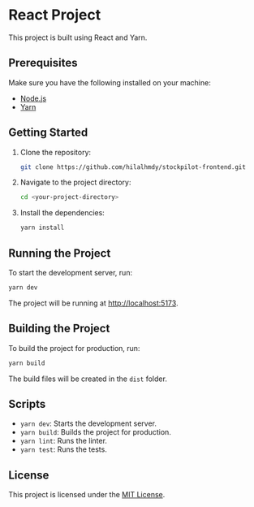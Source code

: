 
# React Project

This project is built using React and Yarn.

## Prerequisites

Make sure you have the following installed on your machine:

- [Node.js](https://nodejs.org/)
- [Yarn](https://yarnpkg.com/)

## Getting Started

1. Clone the repository:

   ```bash
   git clone https://github.com/hilalhmdy/stockpilot-frontend.git
   ```

2. Navigate to the project directory:

   ```bash
   cd <your-project-directory>
   ```

3. Install the dependencies:

   ```bash
   yarn install
   ```

## Running the Project

To start the development server, run:

```bash
yarn dev
```

The project will be running at [http://localhost:5173](http://localhost:5173).

## Building the Project

To build the project for production, run:

```bash
yarn build
```

The build files will be created in the `dist` folder.

## Scripts

- `yarn dev`: Starts the development server.
- `yarn build`: Builds the project for production.
- `yarn lint`: Runs the linter.
- `yarn test`: Runs the tests.

## License

This project is licensed under the [MIT License](LICENSE).
